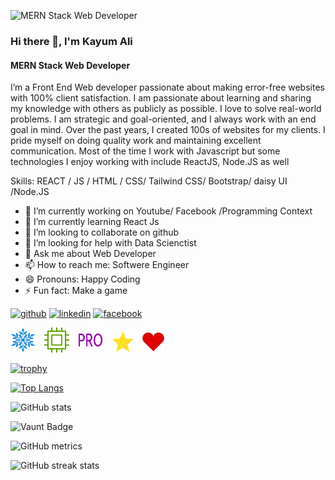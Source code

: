 
![MERN Stack Web Developer](https://i.ibb.co/DGkBt04/Firefly-Inpaint-20230731100653.png)

### Hi there 👋, I'm Kayum Ali
#### MERN Stack Web Developer


I’m a Front End Web developer passionate about making error-free websites with 100% client satisfaction. I am passionate about learning and sharing my knowledge with others as publicly as possible. I love to solve real-world problems. I am strategic and goal-oriented, and I always work with an end goal in mind. Over the past years, I created 100s of websites for my clients. I pride myself on doing quality work and maintaining excellent communication. Most of the time I work with Javascript but some technologies I enjoy working with include ReactJS, Node.JS as well 

Skills: REACT / JS / HTML / CSS/ Tailwind CSS/ Bootstrap/ daisy UI /Node.JS 

- 🔭 I’m currently working on Youtube/ Facebook /Programming Context 
- 🌱 I’m currently learning React Js 
- 👯 I’m looking to collaborate on github 
- 🤔 I’m looking for help with Data Scienctist 
- 💬 Ask me about Web Developer 
- 📫 How to reach me: Softwere Engineer 
- 😄 Pronouns: Happy Coding 
- ⚡ Fun fact: Make a game 


[<img src='https://cdn.jsdelivr.net/npm/simple-icons@3.0.1/icons/github.svg' alt='github' height='40'>](https://github.com/Kayum-Ali)  [<img src='https://cdn.jsdelivr.net/npm/simple-icons@3.0.1/icons/linkedin.svg' alt='linkedin' height='40'>](https://www.linkedin.com/in/https://www.linkedin.com/feed//)  [<img src='https://cdn.jsdelivr.net/npm/simple-icons@3.0.1/icons/facebook.svg' alt='facebook' height='40'>](https://www.facebook.com/https://www.facebook.com/profile.php?id=100083913833550)  

<a href='https://archiveprogram.github.com/'><img src='https://raw.githubusercontent.com/acervenky/animated-github-badges/master/assets/acbadge.gif' width='40' height='40'></a> <a href='https://docs.github.com/en/developers'><img src='https://raw.githubusercontent.com/acervenky/animated-github-badges/master/assets/devbadge.gif' width='40' height='40'></a> <a href='https://github.com/pricing'><img src='https://raw.githubusercontent.com/acervenky/animated-github-badges/master/assets/pro.gif' width='40' height='40'></a> <a href='https://stars.github.com/'><img src='https://raw.githubusercontent.com/acervenky/animated-github-badges/master/assets/starbadge.gif' width='35' height='35'></a> <a href='https://docs.github.com/en/github/supporting-the-open-source-community-with-github-sponsors'><img src='https://raw.githubusercontent.com/acervenky/animated-github-badges/master/assets/sponsorbadge.gif' width='35' height='35'></a> 

[![trophy](https://github-profile-trophy.vercel.app/?username=Kayum-Ali)](https://github.com/ryo-ma/github-profile-trophy)

[![Top Langs](https://github-readme-stats.vercel.app/api/top-langs/?username=Kayum-Ali)](https://github.com/anuraghazra/github-readme-stats)

![GitHub stats](https://github-readme-stats.vercel.app/api?username=Kayum-Ali&show_icons=true&count_private=true)  

![Vaunt Badge](https://api.vaunt.dev/v1/github/entities/Kayum-Ali/contributions?format=svg&private=true)  

![GitHub metrics](https://metrics.lecoq.io/Kayum-Ali)  

![GitHub streak stats](https://streak-stats.demolab.com/?user=Kayum-Ali)  



